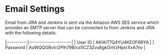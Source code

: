 # Email Settings

Email from JIRA and Jenkins is sent via the Amazon AWS SES service which provides an SMTP server that can be connected
to from Jenkins and JIRA with the following details:

|:----------|:---------------------|
| User ID   | AKIAIT7Q4YU4KEOF6BYA |
| Password  | AuWQQGBvIcOPlh79B/cx5CZ3Zvu6gkGnVzHpxrXxA7nv |
